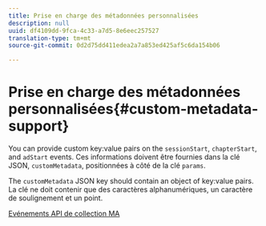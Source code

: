 ```yaml
---
title: Prise en charge des métadonnées personnalisées
description: null
uuid: df4109dd-9fca-4c33-a7d5-8e6eec257527
translation-type: tm+mt
source-git-commit: 0d2d75dd411edea2a7a853ed425af5c6da154b06

---
```



# Prise en charge des métadonnées personnalisées{#custom-metadata-support}

You can provide custom key:value pairs on the `sessionStart`, `chapterStart`, and `adStart` events. Ces informations doivent être fournies dans la clé JSON, `customMetadata`, positionnées à côté de la clé `params`.

The `customMetadata` JSON key should contain an object of key:value pairs. La clé ne doit contenir que des caractères alphanumériques, un caractère de soulignement et un point.

[Evénements API de collection MA](/help/media-collection-api/mc-api-ref/mc-api-events-req.md)

